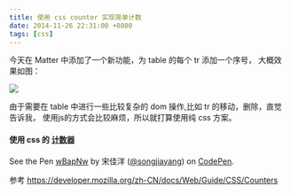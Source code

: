 ```yaml
---
title: 使用 css counter 实现简单计数
date: 2014-11-26 22:31:00 +0800
tags: [css]
---
```


今天在 Matter 中添加了一个新功能，为 table 的每个 tr 添加一个序号， 大概效果如图：

![](http://songjiayang.qiniudn.com/demo.png)

由于需要在 table 中进行一些比较复杂的 dom 操作,比如 tr 的移动，删除，直觉告诉我，
使用js的方式会比较麻烦，所以就打算使用纯 css 方案。

#### 使用 css 的 [计数器](!https://developer.mozilla.org/zh-CN/docs/Web/Guide/CSS/Counters)

<p data-height="200" data-theme-id="10274" data-slug-hash="wBapNw" data-default-tab="result" data-user="songjiayang" class='codepen'>See the Pen <a href='http://codepen.io/songjiayang/pen/wBapNw/'>wBapNw</a> by 宋佳洋 (<a href='http://codepen.io/songjiayang'>@songjiayang</a>) on <a href='http://codepen.io'>CodePen</a>.</p>
<script async src="//assets.codepen.io/assets/embed/ei.js"></script>

参考 https://developer.mozilla.org/zh-CN/docs/Web/Guide/CSS/Counters
